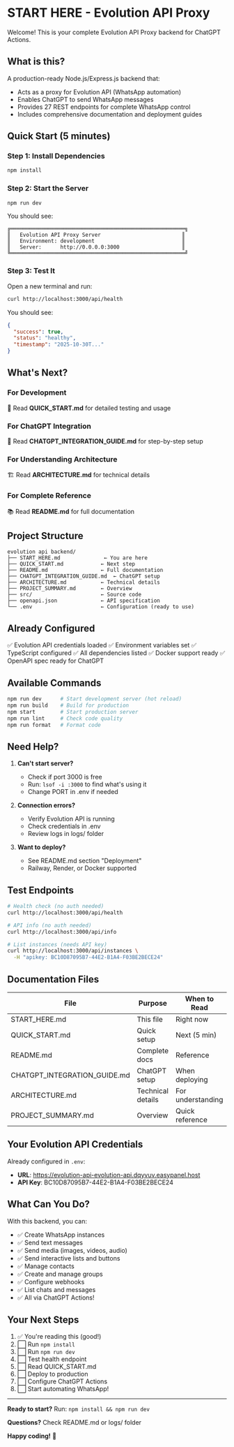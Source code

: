 # START HERE - Evolution API Proxy

Welcome! This is your complete Evolution API Proxy backend for ChatGPT Actions.

## What is this?

A production-ready Node.js/Express.js backend that:
- Acts as a proxy for Evolution API (WhatsApp automation)
- Enables ChatGPT to send WhatsApp messages
- Provides 27 REST endpoints for complete WhatsApp control
- Includes comprehensive documentation and deployment guides

## Quick Start (5 minutes)

### Step 1: Install Dependencies
```bash
npm install
```

### Step 2: Start the Server
```bash
npm run dev
```

You should see:
```
╔════════════════════════════════════════════════════════╗
║   Evolution API Proxy Server                          ║
║   Environment: development                            ║
║   Server:      http://0.0.0.0:3000                    ║
╚════════════════════════════════════════════════════════╝
```

### Step 3: Test It
Open a new terminal and run:
```bash
curl http://localhost:3000/api/health
```

You should see:
```json
{
  "success": true,
  "status": "healthy",
  "timestamp": "2025-10-30T..."
}
```

## What's Next?

### For Development
📖 Read **QUICK_START.md** for detailed testing and usage

### For ChatGPT Integration
🤖 Read **CHATGPT_INTEGRATION_GUIDE.md** for step-by-step setup

### For Understanding Architecture
🏗️ Read **ARCHITECTURE.md** for technical details

### For Complete Reference
📚 Read **README.md** for full documentation

## Project Structure

```
evolution api backend/
├── START_HERE.md              ← You are here
├── QUICK_START.md            ← Next step
├── README.md                 ← Full documentation
├── CHATGPT_INTEGRATION_GUIDE.md  ← ChatGPT setup
├── ARCHITECTURE.md           ← Technical details
├── PROJECT_SUMMARY.md        ← Overview
├── src/                      ← Source code
├── openapi.json              ← API specification
└── .env                      ← Configuration (ready to use)
```

## Already Configured

✅ Evolution API credentials loaded
✅ Environment variables set
✅ TypeScript configured
✅ All dependencies listed
✅ Docker support ready
✅ OpenAPI spec ready for ChatGPT

## Available Commands

```bash
npm run dev      # Start development server (hot reload)
npm run build    # Build for production
npm start        # Start production server
npm run lint     # Check code quality
npm run format   # Format code
```

## Need Help?

1. **Can't start server?**
   - Check if port 3000 is free
   - Run: `lsof -i :3000` to find what's using it
   - Change PORT in .env if needed

2. **Connection errors?**
   - Verify Evolution API is running
   - Check credentials in .env
   - Review logs in logs/ folder

3. **Want to deploy?**
   - See README.md section "Deployment"
   - Railway, Render, or Docker supported

## Test Endpoints

```bash
# Health check (no auth needed)
curl http://localhost:3000/api/health

# API info (no auth needed)
curl http://localhost:3000/api/info

# List instances (needs API key)
curl http://localhost:3000/api/instances \
  -H "apikey: BC10D87095B7-44E2-B1A4-F03BE2BECE24"
```

## Documentation Files

| File | Purpose | When to Read |
|------|---------|--------------|
| START_HERE.md | This file | Right now |
| QUICK_START.md | Quick setup | Next (5 min) |
| README.md | Complete docs | Reference |
| CHATGPT_INTEGRATION_GUIDE.md | ChatGPT setup | When deploying |
| ARCHITECTURE.md | Technical details | For understanding |
| PROJECT_SUMMARY.md | Overview | Quick reference |

## Your Evolution API Credentials

Already configured in `.env`:
- **URL**: https://evolution-api-evolution-api.dqyvuv.easypanel.host
- **API Key**: BC10D87095B7-44E2-B1A4-F03BE2BECE24

## What Can You Do?

With this backend, you can:
- ✅ Create WhatsApp instances
- ✅ Send text messages
- ✅ Send media (images, videos, audio)
- ✅ Send interactive lists and buttons
- ✅ Manage contacts
- ✅ Create and manage groups
- ✅ Configure webhooks
- ✅ List chats and messages
- ✅ All via ChatGPT Actions!

## Your Next Steps

1. ✅ You're reading this (good!)
2. ⬜ Run `npm install`
3. ⬜ Run `npm run dev`
4. ⬜ Test health endpoint
5. ⬜ Read QUICK_START.md
6. ⬜ Deploy to production
7. ⬜ Configure ChatGPT Actions
8. ⬜ Start automating WhatsApp!

---

**Ready to start?** Run: `npm install && npm run dev`

**Questions?** Check README.md or logs/ folder

**Happy coding!** 🚀
